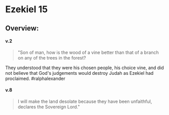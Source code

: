 # Ezekiel 15

## Overview:


#### v.2
>"Son of man, how is the wood of a vine better than that of a branch on any of the trees in the forest?

They understood that they were his chosen people, his choice vine, and did not believe that God's judgements would destroy Judah as Ezekiel had proclaimed. 
#ralphalexander 

#### v.8
>I will make the land desolate because they have been unfaithful, declares the Sovereign Lord."
